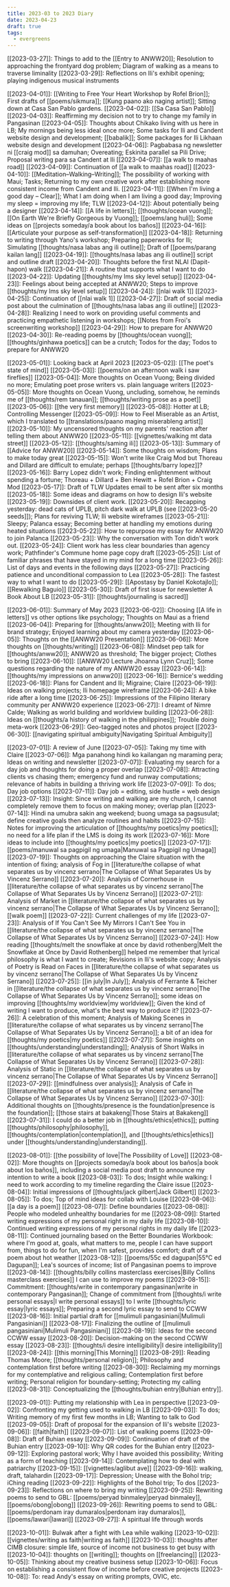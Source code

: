 ```yaml
---
title: 2023-03 to 2023 Diary
date: 2023-04-23
draft: true
tags:
  - evergreens
---
```

[[2023-03-27]]: Things to add to the [[Entry to ANWW20]]; Resolution to approaching the frontyard dog problem; Diagram of walking as a means to traverse liminality
[[2023-03-29]]: Reflections on Ili's exhibit opening; playing indigenous musical instruments

[[2023-04-01]]: [[Writing to Free Your Heart Workshop by Rofel Brion]]; First drafts of [[poems/sikmura]]; [[Kung paano ako naging artist]]; Sitting down at Casa San Pablo gardens.
[[2023-04-02]]: [[Sa Casa San Pablo]]
[[2023-04-03]]: Reaffirming my decision not to try to change my family in Pangasinan
[[2023-04-05]]: Thoughts about Chikako living with us here in LB; My mornings being less ideal once more; Some tasks for Ili and Candent website design and development; [[babalik]]; Some packages for Ili Likhaan website design and development
[[2023-04-06]]: Pagbabasa ng newsletter ni [[craig mod]] sa damuhan; Overeating; Eskinita parallel sa Pili Drive; Proposal writing para sa Candent at Ili
[[2023-04-07]]: [[a walk to maahas road]]
[[2023-04-09]]: Continuation of [[a walk to maahas road]]
[[2023-04-10]]: [[Meditation–Walking–Writing]]; The possibility of working with Maui; Tasks; Returning to my own creative work after establishing more consistent income from Candent and Ili.
[[2023-04-11]]: [[When I'm living a good day – Clear]]; What I am doing when I am living a good day; Improving my sleep = improving my life; TLW
[[2023-04-12]]: About potentially being a designer
[[2023-04-14]]: [[A life in letters]]; [[thoughts/ocean vuong]]; [[On Earth We're Briefly Gorgeous by Vuong]]; [[poems/ang huli]]; Some ideas on [[projects someday/a book about los baños]]
[[2023-04-16]]: [[Articulate your purpose as self-transformation]]
[[2023-04-18]]: Returning to writing through Yano's workshop; Preparing paperworks for Ili; Simulating [[thoughts/nasa labas ang ili outline]]; Draft of [[poems/parang kailan lang]]
[[2023-04-19]]: [[thoughts/nasa labas ang ili outline]] script and outline draft
[[2023-04-20]]: Thoughts before the first NLAI (Dapit-hapon) walk
[[2023-04-21]]: A routine that supports what I want to do
[[2023-04-22]]: Updating [[thoughts/my lms sky level setup]]
[[2023-04-23]]: Feelings about being accepted at ANWW20; Steps to improve [[thoughts/my lms sky level setup]]
[[2023-04-24]]: [[nlai walk 1]]
[[2023-04-25]]: Continuation of [[nlai walk 1]]
[[2023-04-27]]: Draft of social media post about the culmination of [[thoughts/nasa labas ang ili outline]]
[[2023-04-28]]: Realizing I need to work on providing useful comments and practicing empathetic listening in workshops; [[Notes from Froi's screenwriting workshop]]
[[2023-04-29]]: How to prepare for ANWW20
[[2023-04-30]]: Re-reading poems by [[thoughts/ocean vuong]]; [[thoughts/ginhawa poetics]] can be a crutch; Todos for the day; Todos to prepare for ANWW20

[[2023-05-01]]: Looking back at April 2023
[[2023-05-02]]: [[The poet's state of mind]]
[[2023-05-03]]: [[poems/on an afternoon walk i saw fireflies]]
[[2023-05-04]]: More thoughts on Ocean Vuong; Being divided no more; Emulating poet prose writers vs. plain language writers
[[2023-05-05]]: More thoughts on Ocean Vuong, uncluding, somehow, he reminds me of [[thoughts/rem tanauan]]; [[thoughts/writing prose as a poet]]
[[2023-05-06]]: [[the very first memory]]
[[2023-05-08]]: Hotter at LB; Controlling Messenger
[[2023-05-09]]: How to Feel Miserable as an Artist, which I translated to [[translations/paano maging miserableng artist]]
[[2023-05-10]]: My uncensored thoughts on my parents' reaction after telling them about ANWW20
[[2023-05-11]]: [[vignettes/walking mt data street]]
[[2023-05-12]]: [[thoughts/saming ili]]
[[2023-05-13]]: Summary of [[Advice for ANWW20]]
[[2023-05-14]]: Some thoughts on wisdom; Plans to make today great
[[2023-05-15]]: Won't write like Craig Mod but Thoreau and Dillard are difficult to emulate; perhaps [[thoughts/barry lopez]]?
[[2023-05-16]]: Barry Lopez didn't work; Finding enlightenment without spending a fortune; Thoreau + Dillard + Ben Hewitt + Rofel Brion + Craig Mod
[[2023-05-17]]: Draft of TLW Updates email to be sent after six months
[[2023-05-18]]: Some ideas and diagrams on how to design Ili's website
[[2023-05-19]]: Downsides of client work.
[[2023-05-20]]: Recapping yesterday: dead cats of UPLB, pitch dark walk at UPLB (see [[2023-05-20 seeds]]); Plans for reviving TLW; Ili website wireframes
[[2023-05-21]]: Sleepy; Palanca essay; Becoming better at handling my emotions during heated situations
[[2023-05-22]]: How to repurpose my essay for ANWW20 to join Palanca
[[2023-05-23]]: Why the conversation with Ton didn't work out.
[[2023-05-24]]: Client work has less clear boundaries than agency work; Pathfinder's Commune home page copy draft
[[2023-05-25]]: List of familiar phrases that have stayed in my mind for a long time
[[2023-05-26]]: List of days and events in the following days
[[2023-05-27]]: Practicing patience and unconditional compassion to Lea
[[2023-05-28]]: The fastest way to what I want to do
[[2023-05-29]]: [[Apostasy by Daniel Kokotajlo]]; [[Rewalking Baguio]]
[[2023-05-30]]: Draft of first issue for newsletter A Book About LB
[[2023-05-31]]: [[thoughts/journaling is sacred]]

[[2023-06-01]]: Summary of May 2023
[[2023-06-02]]: Choosing [[A life in letters]] vs other options like psychology; Thoughts on Maui as a friend
[[2023-06-04]]: Preparing for [[thoughts/anww20]]; Meeting with Ili for brand strategy; Enjoyed learning about my camera yesterday
[[2023-06-05]]: Thoughts on the [[ANWW20 Presentation]]
[[2023-06-06]]: More thoughts on [[thoughts/writing]]
[[2023-06-08]]: Mindset pep talk for [[thoughts/anww20]]; ANWW20 as threshold; The bigger project; Clothes to bring
[[2023-06-10]]: [[ANWW20 Lecture Jhoanna Lynn Cruz]]; Some questions regarding the nature of my ANWW20 essay
[[2023-06-14]]: [[thoughts/my impressions on anww20]]
[[2023-06-16]]: Bernice's wedding
[[2023-06-18]]: Plans for Candent and Ili; Migraine; Claire
[[2023-06-19]]: Ideas on walking projects; Ili homepage wireframe
[[2023-06-24]]: A bike ride after a long time
[[2023-06-25]]: Impressions of the Filipino literary community per ANWW20 experience
[[2023-06-27]]: I dreamt of Nimre Calde; Walking as world building and worldview building
[[2023-06-28]]: Ideas on [[thoughts/a history of walking in the philippines]]; Trouble doing meta-work
[[2023-06-29]]: Geo-tagged notes and photos project
[[2023-06-30]]: [[navigating spiritual ambiguity|Navigating Spiritual Ambiguity]]

[[2023-07-01]]: A review of June
[[2023-07-05]]: Taking my time with Claire
[[2023-07-06]]: Mga panahong hindi ko kailangan ng maraming pera; Ideas on writing and newsletter
[[2023-07-07]]: Evaluating my search for a day job and thoughts for doing a proper overlap
[[2023-07-08]]: Attracting clients vs chasing them; emergency fund and runway computations; relevance of habits in building a thriving work life
[[2023-07-09]]: To dos; Day job options
[[2023-07-11]]: Day job = editing, side hustle = web design
[[2023-07-13]]: Insight: Since writing and walking are my church, I cannot completely remove them to focus on making money; overlap plan
[[2023-07-14]]: Hindi na umubra sakin ang weekend; buong umaga sa pagsusulat; define creative goals then analyze routines and habits
[[2023-07-15]]: Notes for improving the articulation of [[thoughts/my poetics|my poetics]]; no need for a life plan if the LMS is doing its work
[[2023-07-16]]: More ideas to include into [[thoughts/my poetics|my poetics]]
[[2023-07-17]]: [[poems/manuwal sa pagpigil ng umaga|Manuwal sa Pagpigil ng Umaga]]
[[2023-07-19]]: Thoughts on approaching the Claire situation with the intention of fixing; analysis of Fog in [[literature/the collapse of what separates us by vincenz serrano|The Collapse of What Separates Us by Vincenz Serrano]]
[[2023-07-20]]: Analysis of Cornerhouse in [[literature/the collapse of what separates us by vincenz serrano|The Collapse of What Separates Us by Vincenz Serrano]]
[[2023-07-21]]: Analysis of Market in [[literature/the collapse of what separates us by vincenz serrano|The Collapse of What Separates Us by Vincenz Serrano]]; [[walk poem]]
[[2023-07-22]]: Current challenges of my life
[[2023-07-23]]: Analysis of If You Can't See My Mirrors I Can't See You in [[literature/the collapse of what separates us by vincenz serrano|The Collapse of What Separates Us by Vincenz Serrano]]
[[2023-07-24]]: How reading [[thoughts/melt the snowflake at once by david rothenberg|Melt the Snowflake at Once by David Rothenberg]] helped me remember that lyrical philosophy is what I want to create; Revisions in Ili's website copy; Analysis of Poetry is Read on Faces in [[literature/the collapse of what separates us by vincenz serrano|The Collapse of What Separates Us by Vincenz Serrano]]
[[2023-07-25]]: [[in july|In July]]; Analysis of Ferrante & Teicher in [[literature/the collapse of what separates us by vincenz serrano|The Collapse of What Separates Us by Vincenz Serrano]]; some ideas on improving [[thoughts/my worldview|my worldview]]; Given the kind of writing I want to produce, what's the best way to produce it?
[[2023-07-26]]: A celebration of this moment; Analysis of Making Scenes in [[literature/the collapse of what separates us by vincenz serrano|The Collapse of What Separates Us by Vincenz Serrano]]; a bit of an idea for [[thoughts/my poetics|my poetics]]
[[2023-07-27]]: Some insights on [[thoughts/understanding|understanding]]; Analysis of Short Walks in [[literature/the collapse of what separates us by vincenz serrano|The Collapse of What Separates Us by Vincenz Serrano]]
[[2023-07-28]]: Analysis of Static in [[literature/the collapse of what separates us by vincenz serrano|The Collapse of What Separates Us by Vincenz Serrano]]
[[2023-07-29]]: [[mindfulness over analysis]]; Analysis of Cafe in [[literature/the collapse of what separates us by vincenz serrano|The Collapse of What Separates Us by Vincenz Serrano]]
[[2023-07-30]]: Additional thoughts on [[thoughts/presence is the foundation|presence is the foundation]]; [[those stairs at bakakeng|Those Stairs at Bakakeng]]
[[2023-07-31]]: I could do a better job in [[thoughts/ethics|ethics]]; putting [[thoughts/philosophy|philosophy]], [[thoughts/contemplation|contemplation]], and [[thoughts/ethics|ethics]] under [[thoughts/understanding|understanding]].

[[2023-08-01]]: [[the possibility of love|The Possibility of Love]]
[[2023-08-02]]: More thoughts on [[projects someday/a book about los baños|a book about los baños]], including a social media post draft to announce my intention to write a book
[[2023-08-03]]: To dos; Insight while walking: I need to work according to my timeline regarding the Claire issue
[[2023-08-04]]: Initial impressions of [[thoughts/jack gilbert|Jack Gilbert]]
[[2023-08-05]]: To dos; Top of mind ideas for collab with Louise
[[2023-08-06]]: [[a day is a poem]]
[[2023-08-07]]: Define boundaries
[[2023-08-08]]: People who modeled unhealthy boundaries for me
[[2023-08-09]]: Started writing expressions of my personal right in my daily life
[[2023-08-10]]: Continued writing expressions of my personal rights in my daily life
[[2023-08-11]]: Continued journaling based on the Better Boundaries Workbook: where I'm good at, goals, what matters to me, people I can have support from, things to do for fun, when I'm safest, provides comfort; draft of a poem about hot weather
[[2023-08-12]]: [[poems/55c ed dagupan|55°C ed Dagupan]]; Lea's sources of income; list of Pangasinan poems to improve
[[2023-08-14]]: [[thoughts/billy collins masterclass exercises|Billy Collins masterclass exercises]] I can use to improve my poems
[[2023-08-15]]: Commitment: [[thoughts/write in contemporary pangasinan|write in contemporary Pangasinan]]; Change of commitment from [[thoughts/i write personal essays|I write personal essays]] to I write [[thoughts/lyric essay|lyric essays]]; Preparing a second lyric essay to send to CCWW
[[2023-08-16]]: Initial partial draft for [[mulimuli pangasiniani|Mulimuli Pangasiniani]]
[[2023-08-17]]: Finalizing the outline of [[mulimuli pangasiniani|Mulimuli Pangasiniani]]
[[2023-08-19]]: Ideas for the second CCWW essay
[[2023-08-20]]: Decision-making on the second CCWW essay
[[2023-08-23]]: [[thoughts/i desire intelligibility|I desire intelligibility]]
[[2023-08-24]]: [[this morning|This Morning]]
[[2023-08-29]]: Reading Thomas Moore; [[thoughts/personal religion]]; Philosophy and contemplation first before writing
[[2023-08-30]]: Reclaiming my mornings for my contemplative and religious calling; Contemplation first before writing; Personal religion for boundary-setting; Protecting my calling
[[2023-08-31]]: Conceptualizing the [[thoughts/buhian entry|Buhian entry]].

[[2023-09-01]]: Putting my relationship with Lea in perspective
[[2023-09-02]]: Confronting my getting used to walking in LB
[[2023-09-03]]: To dos; Writing memory of my first few months in LB; Wanting to talk to God
[[2023-09-05]]: Draft of proposal for the expansion of Ili's website
[[2023-09-06]]: [[faith|faith]]
[[2023-09-07]]: List of walking poems
[[2023-09-08]]: Draft of Buhian essay
[[2023-09-09]]: Continuation of draft of the Buhian entry
[[2023-09-10]]: Why QR codes for the Buhian entry
[[2023-09-12]]: Exploring pastoral work; Why I have avoided this possibility; Writing as a form of teaching
[[2023-09-14]]: Contemplating how to deal with patriarchy
[[2023-09-15]]: [[vignettes/aglibut ave]]
[[2023-09-16]]: walking, draft, talahardin
[[2023-09-17]]: Depression; Unease with the Bohol trip; iChing reading
[[2023-09-22]]: Highlights of the Bohol trip; To dos
[[2023-09-23]]: Reflections on where to bring my writing
[[2023-09-25]]: Rewriting poems to send to GBL: [[poems/peryad binmaley|peryad binmaley]], [[poems/obong|obong]]
[[2023-09-26]]: Rewriting poems to send to GBL: [[poems/perdonam iray dumaralos|perdonam iray dumaralos]], [[poems/lawari|lawari]]
[[2023-09-27]]: A spiritual life through words

[[2023-10-01]]: Bulwak after a fight with Lea while walking
[[2023-10-02]]: [[vignettes/writing as faith|writing as faith]]
[[2023-10-03]]: thoughts after CIMB closure: simple life, source of income not business to get busy with
[[2023-10-04]]: thoughts on [[writing]]; thoughts on [[freelancing]]
[[2023-10-05]]: Thinking about my creative business setup
[[2023-10-06]]: Focus on establishing a consistent flow of income before creative projects
[[2023-10-08]]: To: read Andy's essay on writing prompts, OVIC, etc.